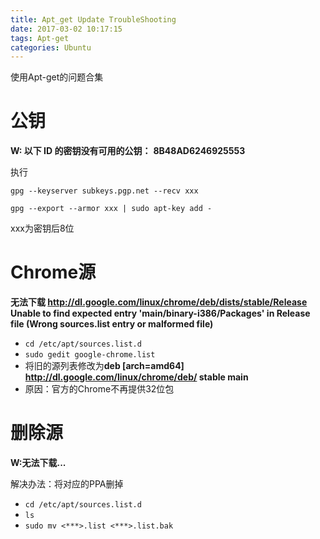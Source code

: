 ```yaml
---
title: Apt_get Update TroubleShooting
date: 2017-03-02 10:17:15
tags: Apt-get
categories: Ubuntu
---
```


使用Apt-get的问题合集
<!--more-->

# 公钥

**W: 以下 ID 的密钥没有可用的公钥：**
**8B48AD6246925553**

执行

`gpg --keyserver subkeys.pgp.net --recv xxx`

`gpg --export --armor xxx | sudo apt-key add -`

xxx为密钥后8位

# Chrome源

**无法下载 http://dl.google.com/linux/chrome/deb/dists/stable/Release  Unable to find expected entry 'main/binary-i386/Packages' in Release file (Wrong sources.list entry or malformed file)**

- `cd /etc/apt/sources.list.d`
- `sudo gedit google-chrome.list`
- 将旧的源列表修改为**deb [arch=amd64] http://dl.google.com/linux/chrome/deb/ stable main**
- 原因：官方的Chrome不再提供32位包

# 删除源

**W:无法下载...**

解决办法：将对应的PPA删掉

- `cd /etc/apt/sources.list.d`
- `ls`
- `sudo mv <***>.list <***>.list.bak`


